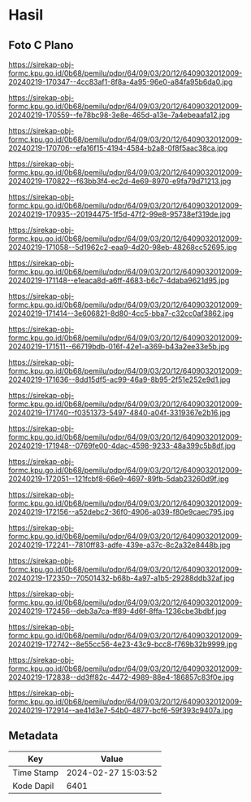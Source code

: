 # Hasil

## Foto C Plano

https://sirekap-obj-formc.kpu.go.id/0b68/pemilu/pdpr/64/09/03/20/12/6409032012009-20240219-170347--4cc83af1-8f8a-4a95-96e0-a84fa95b6da0.jpg

https://sirekap-obj-formc.kpu.go.id/0b68/pemilu/pdpr/64/09/03/20/12/6409032012009-20240219-170559--fe78bc98-3e8e-465d-a13e-7a4ebeaafa12.jpg

https://sirekap-obj-formc.kpu.go.id/0b68/pemilu/pdpr/64/09/03/20/12/6409032012009-20240219-170706--efa16f15-4194-4584-b2a8-0f8f5aac38ca.jpg

https://sirekap-obj-formc.kpu.go.id/0b68/pemilu/pdpr/64/09/03/20/12/6409032012009-20240219-170822--f63bb3f4-ec2d-4e69-8970-e9fa79d71213.jpg

https://sirekap-obj-formc.kpu.go.id/0b68/pemilu/pdpr/64/09/03/20/12/6409032012009-20240219-170935--20194475-1f5d-47f2-99e8-95738ef319de.jpg

https://sirekap-obj-formc.kpu.go.id/0b68/pemilu/pdpr/64/09/03/20/12/6409032012009-20240219-171058--5d1962c2-eaa9-4d20-98eb-48268cc52695.jpg

https://sirekap-obj-formc.kpu.go.id/0b68/pemilu/pdpr/64/09/03/20/12/6409032012009-20240219-171148--e1eaca8d-a6ff-4683-b6c7-4daba9621d95.jpg

https://sirekap-obj-formc.kpu.go.id/0b68/pemilu/pdpr/64/09/03/20/12/6409032012009-20240219-171414--3e606821-8d80-4cc5-bba7-c32cc0af3862.jpg

https://sirekap-obj-formc.kpu.go.id/0b68/pemilu/pdpr/64/09/03/20/12/6409032012009-20240219-171511--66719bdb-016f-42e1-a369-b43a2ee33e5b.jpg

https://sirekap-obj-formc.kpu.go.id/0b68/pemilu/pdpr/64/09/03/20/12/6409032012009-20240219-171636--8dd15df5-ac99-46a9-8b95-2f51e252e9d1.jpg

https://sirekap-obj-formc.kpu.go.id/0b68/pemilu/pdpr/64/09/03/20/12/6409032012009-20240219-171740--f0351373-5497-4840-a04f-3319367e2b16.jpg

https://sirekap-obj-formc.kpu.go.id/0b68/pemilu/pdpr/64/09/03/20/12/6409032012009-20240219-171948--0769fe00-4dac-4598-9233-48a399c5b8df.jpg

https://sirekap-obj-formc.kpu.go.id/0b68/pemilu/pdpr/64/09/03/20/12/6409032012009-20240219-172051--121fcbf8-66e9-4697-89fb-5dab23260d9f.jpg

https://sirekap-obj-formc.kpu.go.id/0b68/pemilu/pdpr/64/09/03/20/12/6409032012009-20240219-172156--a52debc2-36f0-4906-a039-f80e9caec795.jpg

https://sirekap-obj-formc.kpu.go.id/0b68/pemilu/pdpr/64/09/03/20/12/6409032012009-20240219-172241--7810ff83-adfe-439e-a37c-8c2a32e8448b.jpg

https://sirekap-obj-formc.kpu.go.id/0b68/pemilu/pdpr/64/09/03/20/12/6409032012009-20240219-172350--70501432-b68b-4a97-a1b5-29288ddb32af.jpg

https://sirekap-obj-formc.kpu.go.id/0b68/pemilu/pdpr/64/09/03/20/12/6409032012009-20240219-172456--deb3a7ca-ff89-4d6f-8ffa-1236cbe3bdbf.jpg

https://sirekap-obj-formc.kpu.go.id/0b68/pemilu/pdpr/64/09/03/20/12/6409032012009-20240219-172742--8e55cc56-4e23-43c9-bcc8-f769b32b9999.jpg

https://sirekap-obj-formc.kpu.go.id/0b68/pemilu/pdpr/64/09/03/20/12/6409032012009-20240219-172838--dd3ff82c-4472-4989-88e4-186857c83f0e.jpg

https://sirekap-obj-formc.kpu.go.id/0b68/pemilu/pdpr/64/09/03/20/12/6409032012009-20240219-172914--ae41d3e7-54b0-4877-bcf6-59f393c9407a.jpg


## Metadata

| Key        | Value               |
| ---------- | ------------------- |
| Time Stamp | 2024-02-27 15:03:52 |
| Kode Dapil | 6401                |



